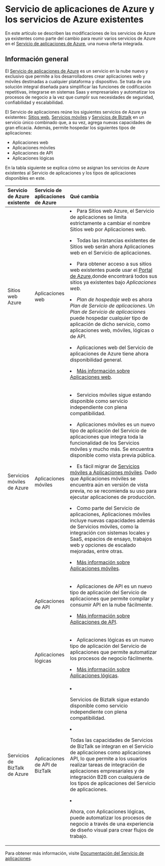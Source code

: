 ﻿<properties 
	pageTitle="Servicio de aplicaciones de Azure y su impacto en los servicios de Azure existentes" 
	description="Se explica cómo el nuevo Servicio de aplicaciones de Azure y sus características afectan a los servicios ya existentes de Azure." 
	authors="yochayk" 
	writer="yochayk" 
	editor="yochayk" 
	manager="nirma" 
	services="app-service\web" 
	documentationCenter=""/>

<tags 
	ms.service="app-service-web" 
	ms.workload="web" 
	ms.tgt_pltfrm="na" 
	ms.devlang="na" 
	ms.topic="article" 
	ms.date="03/24/2015" 
	ms.author="yochayk"/>


# Servicio de aplicaciones de Azure y los servicios de Azure existentes

En este artículo se describen las modificaciones de los servicios de Azure ya existentes como parte del cambio para reunir varios servicios de Azure en el [Servicio de aplicaciones de Azure](http://azure.microsoft.com/services/app-service/), una nueva oferta integrada.

## Información general 

El [Servicio de aplicaciones de Azure](http://azure.microsoft.com/services/app-service/) es un servicio en la nube nuevo y exclusivo que permite a los desarrolladores crear aplicaciones web y móviles destinadas a cualquier plataforma y dispositivo. Se trata de una solución integral diseñada para simplificar las funciones de codificación repetitivas, integrarse en sistemas Saas y empresariales y automatizar los procesos de negocio a la vez que cumplir sus necesidades de seguridad, confiabilidad y escalabilidad.

El Servicio de aplicaciones reúne los siguientes servicios de Azure ya existentes: [Sitios web](http://azure.microsoft.com/services/websites/), [Servicios móviles](http://azure.microsoft.com/services/mobile-services/) y [Servicios de Biztalk](http://azure.microsoft.com/services/biztalk-services/) en un servicio único combinado que, a su vez, agrega nuevas capacidades de gran eficacia.  Además, permite hospedar los siguientes tipos de aplicaciones: 

-   Aplicaciones web
-   Aplicaciones móviles
-   Aplicaciones de API
-   Aplicaciones lógicas

En la tabla siguiente se explica cómo se asignan los servicios de Azure existentes al Servicio de aplicaciones y los tipos de aplicaciones disponibles en este.

<table>
<thead>
<tr class="header">
<th align="left", style="width:10%">Servicio de Azure existente</th>
<th align="left", style="width:10%">Servicio de aplicaciones de Azure</th>
<th align="left", style="width:80%">Qué cambia</th>
</tr>
</thead>
<tbody>
<tr class="odd">
<td align="left">Sitios web Azure</td>
<td align="left">Aplicaciones web</td>
<td align="left"><li>Para Sitios web Azure, el Servicio de aplicaciones se limita estrictamente a cambiar el nombre  Sitios web por Aplicaciones web.
<p><li>Todas las instancias existentes de Sitios web serán ahora Aplicaciones web en el Servicio de aplicaciones.</p>
<p><li>Para obtener acceso a sus sitios web existentes puede usar el <a href="http://go.microsoft.com/fwlink/?LinkId=529715">Portal de Azure,</a>donde encontrará todos sus sitios ya existentes bajo <em>Aplicaciones web</em>.</p>
<p><li><em>Plan de hospedaje web</em> es ahora <em>Plan de Servicio de aplicaciones</em>. Un <em>Plan de Servicio de aplicaciones</em> puede hospedar cualquier tipo de aplicación de dicho servicio, como aplicaciones web, móviles, lógicas o de API.</p>
<p><li>Aplicaciones web del Servicio de aplicaciones de Azure tiene ahora disponibilidad general.</p>
<p><li><a href="http://azure.microsoft.com/services/app-service/web/">Más información sobre Aplicaciones web</a>.</p></td>
</tr>
<tr class="even">
<td align="left">Servicios móviles de Azure</td>
<td align="left">Aplicaciones móviles</td>
<td align="left"><p><li>Servicios móviles sigue estando disponible como servicio independiente con plena compatibilidad.</p>
<p><li>Aplicaciones móviles es un nuevo tipo de aplicación del Servicio de aplicaciones que integra toda la funcionalidad de los Servicios móviles y mucho más. Se encuentra disponible como vista previa pública.</p>
<p><li>Es fácil migrar de <a href="http://azure.microsoft.com/documentation/articles/app-service-mobile-dotnet-backend-migrating-from-mobile-services-preview/">Servicios móviles a Aplicaciones móviles</a>. Dado que Aplicaciones móviles se encuentra aún en versión de vista previa, no se recomienda su uso para ejecutar aplicaciones de producción.</p>
<p><li>Como parte del Servicio de aplicaciones, Aplicaciones móviles incluye nuevas capacidades además de Servicios móviles, como  la integración con sistemas locales y SaaS, espacios de ensayo, trabajos web y opciones de escalado mejoradas, entre otras.</p>
<p><li><a href="http://azure.microsoft.com/services/app-service/mobile/">Más información sobre Aplicaciones móviles</a>.</p>
</tr>
<tr class="odd">
<td align="left"></td>
<td align="left">Aplicaciones de API</td>
<td align="left">
<p><li>Aplicaciones de API es un nuevo tipo de aplicación del Servicio de aplicaciones que permite compilar y consumir API en la nube fácilmente.</p>
<p><li><a href="http://azure.microsoft.com/services/app-service/api/">Más información sobre Aplicaciones de API</a>.</p></td>
</tr>
<tr class="even">
<td align="left"></td>
<td align="left">Aplicaciones lógicas</td>
<td align="left">
<p><li>Aplicaciones lógicas es un nuevo tipo de aplicación del Servicio de aplicaciones que permite automatizar los procesos de negocio fácilmente.</p>
<p><li><a href="http://azure.microsoft.com/services/app-service/logic/">Más información sobre Aplicaciones lógicas</a>.</p></td>
</tr>
<tr class="odd">
<td align="left">Servicios de BizTalk de Azure</td>
<td align="left">Aplicaciones de API de BizTalk</td>
<td align="left">
<li><p>Servicios de Biztalk sigue estando disponible como servicio independiente con plena compatibilidad.</p>
<li><p>Todas las capacidades de Servicios de BizTalk se integran en el Servicio de aplicaciones como aplicaciones API, lo que permite a los usuarios realizar tareas de integración de aplicaciones empresariales y de integración B2B con cualquiera de los tipos de aplicaciones del Servicio de aplicaciones.</p>
<li><p>Ahora, con Aplicaciones lógicas, puede automatizar los procesos de negocio a través de una experiencia de diseño visual para crear flujos de trabajo.</p></td>
</tr>
</tbody>
</table>

Para obtener más información, visite [Documentación del Servicio de aplicaciones](http://azure.microsoft.com/documentation/services/app-service/).


<!--HONumber=49-->